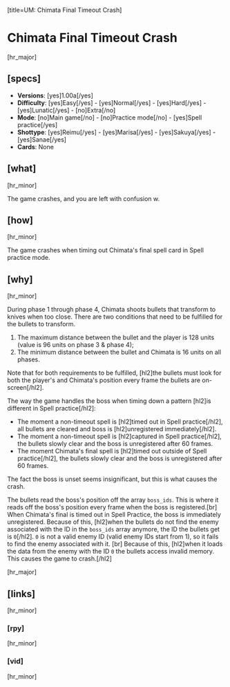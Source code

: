 [title=UM: Chimata Final Timeout Crash]
# Chimata Final Timeout Crash

[hr_major]
## [specs]

* **Versions**: [yes]1.00a[/yes]
* **Difficulty**: [yes]Easy[/yes] - [yes]Normal[/yes] - [yes]Hard[/yes] - [yes]Lunatic[/yes] - [no]Extra[/no]
* **Mode**: [no]Main game[/no] - [no]Practice mode[/no] - [yes]Spell practice[/yes]
* **Shottype**: [yes]Reimu[/yes] - [yes]Marisa[/yes] - [yes]Sakuya[/yes] - [yes]Sanae[/yes]
* **Cards**:  None


## [what]
[hr_minor]

The game crashes, and you are left with confusion w.

## [how]
[hr_minor]

The game crashes when timing out Chimata's final spell card in Spell practice mode.

## [why]
[hr_minor]


During phase 1 through phase 4, Chimata shoots bullets that transform to knives when too close. There are two conditions that need to be fulfilled for the bullets to transform.

1. The maximum distance between the bullet and the player is 128 units (value is 96 units on phase 3 & phase 4);
2. The minimum distance between the bullet and Chimata is 16 units on all phases.

Note that for both requirements to be fulfilled, [hl2]the bullets must look for both the player's and Chimata's position every frame the bullets are on-screen[/hl2].


The way the game handles the boss when timing down a pattern [hl2]is different in Spell practice[/hl2]:

* The moment a non-timeout spell is [hl2]timed out in Spell practice[/hl2], all bullets are cleared and boss is [hl2]unregistered immediately[/hl2].
* The moment a non-timeout spell is [hl2]captured in Spell practice[/hl2], the bullets slowly clear and the boss is unregistered after 60 frames.
* The moment Chimata's final spell is [hl2]timed out outside of Spell practice[/hl2], the bullets slowly clear and the boss is unregistered after 60 frames.

The fact the boss is unset seems insignificant, but this is what causes the crash.

The bullets read the boss's position off the array ``boss_ids``. This is where it reads off the boss's position every frame when the boss is registered.[br]
When Chimata's final is timed out in Spell Practice, the boss is immediately unregistered. Because of this, [hl2]when the bullets do not find the enemy associated with the ID in the ``boss_ids`` array anymore, the ID the bullets get is ``0``[/hl2]. ``0`` is not a valid enemy ID (valid enemy IDs start from 1), so it fails to find the enemy associated with it. [br]
Because of this, [hl2]when it loads the data from the enemy with the ID ``0`` the bullets access invalid memory. This causes the game to crash.[/hl2]

[hr_major]
## [links]
[hr_minor]
### [rpy]
[hr_minor]
### [vid]
[hr_minor]
